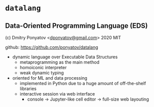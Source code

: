 #  `datalang`
## Data-Oriented Programming Language (EDS)

(c) Dmitry Ponyatov <<dponyatov@gmail.com>> 2020 MIT

github: https://github.com/ponyatov/datalang


* dynamic language over Executable Data Structures
    * metaprogramming as the main method
    * homoiconic interpreter
    * weak dynamic typing
* oriented for ML and data processing
    * implemented in Python due to a huge amount of off-the-shelf libraries
    * interactive session via web interface
        * console -> Jupyter-like cell editor -> full-size web layouting


